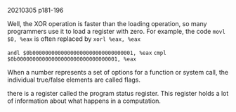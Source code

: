 20210305 p181-196

Well, the XOR operation is faster than the loading operation, so many programmers use it to
load a register with zero. For example, the code `movl $0, %eax` is often replaced by `xorl %eax, %eax`

`andl $0b00000000000000000000000000000001, %eax`
`cmpl $0b00000000000000000000000000000001, %eax`

When a number represents a set of options for a function or system call, the individual true/false elements are called flags.

there is a register called the program status register. This register holds a lot of information about what happens in a computation.
